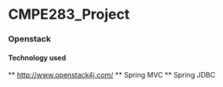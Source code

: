 # CMPE283_Project

### Openstack

#### Technology used
** http://www.openstack4j.com/
** Spring MVC
** Spring JDBC
